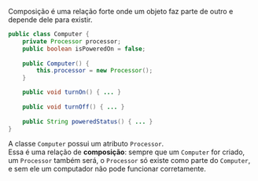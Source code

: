 Composição é uma relação forte onde um objeto faz parte de outro e depende dele para existir.

```java
public class Computer {  
    private Processor processor;  
    public boolean isPoweredOn = false;  
  
    public Computer() {  
        this.processor = new Processor();  
    }  

    public void turnOn() { ... }  
  
    public void turnOff() { ... }  
  
    public String poweredStatus() { ... }
}
```

A classe `Computer` possui um atributo `Processor`.  
Essa é uma relação de **composição**: sempre que um `Computer` for criado, um `Processor` também será, o `Processor` só existe como parte do `Computer`, e sem ele um computador não pode funcionar corretamente.